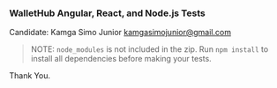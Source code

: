 ### WalletHub Angular, React, and Node.js Tests

Candidate: Kamga Simo Junior <kamgasimojunior@gmail.com>

> NOTE: `node_modules` is not included in the zip. Run `npm install` to install all dependencies before making your tests.

Thank You.